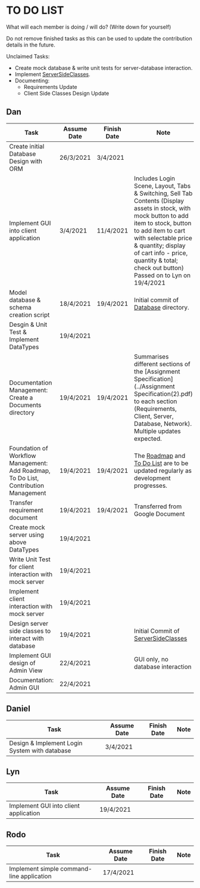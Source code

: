 # TO DO LIST
What will each member is doing / will do? (Write down for yourself)

Do not remove finished tasks as this can be used to update the contribution details in the future.

Unclaimed Tasks:
- Create mock database & write unit tests for server-database interaction.
- Implement [ServerSideClasses](../Server_Design/README.md).
- Documenting:
    - Requirements Update
    - Client Side Classes Design Update

## Dan
| Task | Assume Date | Finish Date | Note |
| --- | --- | ---| --- |
| Create initial Database Design with ORM | 26/3/2021 | 3/4/2021 |
| Implement GUI into client application | 3/4/2021 | 11/4/2021 | Includes Login Scene, Layout, Tabs & Switching, Sell Tab Contents (Display assets in stock, with mock button to add item to stock, button to add item to cart with selectable price & quantity; display of cart info - price, quantity & total; check out button) <br> Passed on to Lyn on 19/4/2021 |
| Model database & schema creation script| 18/4/2021 | 19/4/2021 | Initial commit of [Database](../../docs/Database) directory.
| Desgin & Unit Test & Implement DataTypes | 19/4/2021 | | |
| Documentation Management: Create a Documents directory | 19/4/2021 | 19/4/2021 | Summarises different sections of the [Assignment Specification](../Assignment Specification(2).pdf) to each section (Requirements, Client, Server, Database, Network). Multiple updates expected. |
| Foundation of Workflow Management: Add Roadmap, To Do List, Contribution Management| 19/4/2021 | 19/4/2021 | The [Roadmap](../../README.md) and [To Do List](To_Do_List.md) are to be updated regularly as development progresses. |
| Transfer requirement document | 19/4/2021 | 19/4/2021 | Transferred from Google Document |
| Create mock server using above DataTypes | 19/4/2021 | | |
| Write Unit Test for client interaction with mock server | 19/4/2021 | | |
| Implement client interaction with mock server | 19/4/2021 | | |
| Design server side classes to interact with database |19/4/2021 | | Initial Commit of [ServerSideClasses](../Server_Design/README.md)|
| Implement GUI design of Admin View | 22/4/2021 | | GUI only, no database interaction |
| Documentation: Admin GUI | 22/4/2021 | | |

## Daniel
| Task | Assume Date | Finish Date | Note |
| --- | --- | ---| --- |
| Design & Implement Login System with database | 3/4/2021 | |

## Lyn
| Task | Assume Date | Finish Date | Note |
| --- | --- | ---| --- |
| Implement GUI into client application | 19/4/2021 | |  |

## Rodo
| Task | Assume Date | Finish Date | Note |
| --- | --- | ---| --- |
| Implement simple command-line application | 17/4/2021 | |
